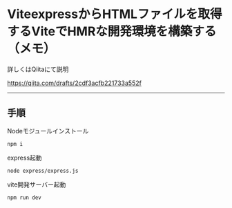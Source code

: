 # ViteexpressからHTMLファイルを取得するViteでHMRな開発環境を構築する（メモ）

詳しくはQiitaにて説明

https://qiita.com/drafts/2cdf3acfb221733a552f


-----------------------
## 手順

Nodeモジュールインストール
```shell
npm i
```


express起動
```shell
node express/express.js
```

vite開発サーバー起動
```shell
npm run dev
```


